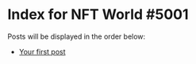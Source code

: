 # Index for NFT World #5001
Posts will be displayed in the order below:

- [Your first post](./001-first.md)

